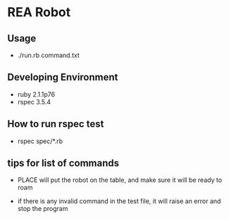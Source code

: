 # REA Robot

## Usage

- ./run.rb command.txt

## Developing Environment

- ruby 2.1.1p76
- rspec 3.5.4

## How to run rspec test

- rspec spec/*.rb

## tips for list of commands

- PLACE will put the robot on the table, and make sure it will be ready to roam

- if there is any invalid command in the test file, it will raise an error and stop the program
